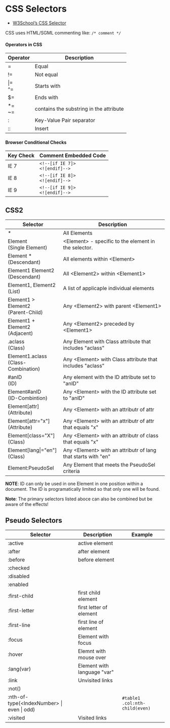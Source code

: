 # CSS Selectors

- [W3School’s CSS Selector]( https://www.w3schools.com/cssref/css_selectors.asp)

CSS uses HTML/SGML commenting like: `/* comment */`

#### Operators in CSS
| Operator | Description |  
| --- | --- |  
| = | Equal |
| != | Not equal |  
| \|= <BR> ^= | Starts with |  
| $= | Ends with |  
| *= <BR> ~= | contains the substring in the attribute |  
| : |  Key-Value Pair separator |  
| :: | Insert |  

#### Browser Conditional Checks
|  Key Check | Comment Embedded Code |  
| --- | --- | 
| IE 7 |`<!--[if IE 7]>` <BR> `<![endif]-->`|  
| IE 8 |`<!--[if IE 8]>` <BR> `<![endif]-->`|  
| IE 9 |`<!--[if IE 9]>` <BR> `<![endif]-->`|  

## CSS2

| Selector | Description |  
| --- | --- |  
| * | All Elements |  
| Element <BR> (Single Element) | \<Element> - specific to the element in the selector. |  
| Element * <BR> (Descendant) | All elements within \<Element> |  
| Element1 Element2 <BR> (Descendant) | All \<Element2> within \<Element1> |  
| Element1, Element2 <BR> (List) | A list of applicaple individual elements |  
| Element1 > Element2 <BR> (Parent-Child) | Any \<Element2> with parent  \<Element1> |  
| Element1 + Element2 <BR> (Adjacent) | Any \<Element2> preceded by \<Element1> |  
| .aclass <BR> (Class) | Any Element with Class attribute that includes "aclass" |  
| Element1.aclass <BR> (Class-Combination) | Any \<Element> with Class attribute that includes "aclass" |  
| #anID <BR> (ID) | Any element with the ID attribute set to "anID" |  
| Element#anID <BR> (ID-Combintion) | Any \<Element> with the ID attribute set to "anID" |  
| Element[attr] <BR> (Attribute) | Any \<Element> with an attributr of attr |  
| Element[attr="x"] <BR> (Attribute) | Any \<Element> with an attributr of attr that equals "x" |  
| Element[class="X"] <BR> (Class) | Any \<Element> with an attributr of class that equals "x"  |  
| Element[lang\|="en"] <BR> (Class) | Any \<Element> with an attributr of lang that starts with "en" |  
| Element:PseudoSel | Any Element that meets the PseudoSel criteria |  

**NOTE**: ID can only be used in one Element in one position within a document.  The ID is programatically limited so that only one will be found.

**Note**: The primary selectors listed aboce can also be combined but be aware of the effects!

## Pseudo Selectors
| Selector | Description | Example |  
| --- | --- | --- |  
| :active | active element |  |  
| :after | after element |  |  
| :before  | before element |  |   
| :checked  |  |  |   
| :disabled  |  |  |   
| :enabled  |  |  |   
| :first-child  | first child element |  |   
| :first-letter  | first letter of element |  |   
| :first-line  | first line of element |  |   
| :focus  | Element with focus |  |   
| :hover  | Elemnt with mouse over |  |   
| :lang(var) | Element with language "var" |   
| :link  | Unvisited links |  |   
| :not(<Selector>)  |  |  |   
| :nth-of-type(\<IndexNumber> \| even \| odd)  |  | `#table1 .col:nth-child(even)` |   
| :visited | Visited links |  |  |  

